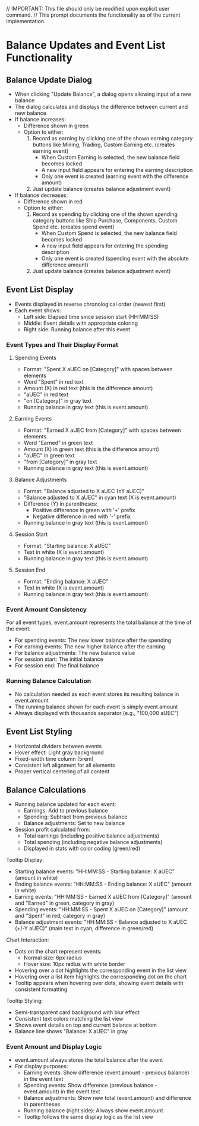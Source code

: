 // IMPORTANT: This file should only be modified upon explicit user command.
// This prompt documents the functionality as of the current implementation.

# Balance Updates and Event List Functionality

## Balance Update Dialog
- When clicking "Update Balance", a dialog opens allowing input of a new balance
- The dialog calculates and displays the difference between current and new balance
- If balance increases:
  - Difference shown in green
  - Option to either:
    1. Record as earning by clicking one of the shown earning category buttons like Mining, Trading, Custom Earning etc. (creates earning event)
       - When Custom Earning is selected, the new balance field becomes locked
       - A new input field appears for entering the earning description
       - Only one event is created (earning event with the difference amount)
    2. Just update balance (creates balance adjustment event)
- If balance decreases:
  - Difference shown in red
  - Option to either:
    1. Record as spending by clicking one of the shown spending category buttons like Ship Purchase, Components, Custom Spend etc. (creates spend event)
       - When Custom Spend is selected, the new balance field becomes locked
       - A new input field appears for entering the spending description
       - Only one event is created (spending event with the absolute difference amount)
    2. Just update balance (creates balance adjustment event)

## Event List Display
- Events displayed in reverse chronological order (newest first)
- Each event shows:
  - Left side: Elapsed time since session start (HH:MM:SS)
  - Middle: Event details with appropriate coloring
  - Right side: Running balance after this event

### Event Types and Their Display Format
1. Spending Events
   - Format: "Spent X aUEC on [Category]" with spaces between elements
   - Word "Spent" in red text
   - Amount (X) in red text (this is the difference amount)
   - "aUEC" in red text
   - "on [Category]" in gray text
   - Running balance in gray text (this is event.amount)

2. Earning Events
   - Format: "Earned X aUEC from [Category]" with spaces between elements
   - Word "Earned" in green text
   - Amount (X) in green text (this is the difference amount)
   - "aUEC" in green text
   - "from [Category]" in gray text
   - Running balance in gray text (this is event.amount)

3. Balance Adjustments
   - Format: "Balance adjusted to X aUEC (±Y aUEC)"
   - "Balance adjusted to X aUEC" in cyan text (X is event.amount)
   - Difference (Y) in parentheses:
     - Positive difference in green with '+' prefix
     - Negative difference in red with '-' prefix
   - Running balance in gray text (this is event.amount)

4. Session Start
   - Format: "Starting balance: X aUEC"
   - Text in white (X is event.amount)
   - Running balance in gray text (this is event.amount)

5. Session End
   - Format: "Ending balance: X aUEC"
   - Text in white (X is event.amount)
   - Running balance in gray text (this is event.amount)

### Event Amount Consistency
For all event types, event.amount represents the total balance at the time of the event:
- For spending events: The new lower balance after the spending
- For earning events: The new higher balance after the earning
- For balance adjustments: The new balance value
- For session start: The initial balance
- For session end: The final balance

### Running Balance Calculation
- No calculation needed as each event stores its resulting balance in event.amount
- The running balance shown for each event is simply event.amount
- Always displayed with thousands separator (e.g., "100,000 aUEC")

## Event List Styling
- Horizontal dividers between events
- Hover effect: Light gray background
- Fixed-width time column (5rem)
- Consistent left alignment for all elements
- Proper vertical centering of all content

## Balance Calculations
- Running balance updated for each event:
  - Earnings: Add to previous balance
  - Spending: Subtract from previous balance
  - Balance adjustments: Set to new balance
- Session profit calculated from:
  - Total earnings (including positive balance adjustments)
  - Total spending (including negative balance adjustments)
  - Displayed in stats with color coding (green/red) 

Tooltip Display:
- Starting balance events: "HH:MM:SS - Starting balance: X aUEC" (amount in white)
- Ending balance events: "HH:MM:SS - Ending balance: X aUEC" (amount in white)
- Earning events: "HH:MM:SS - Earned X aUEC from [Category]" (amount and "Earned" in green, category in gray)
- Spending events: "HH:MM:SS - Spent X aUEC on [Category]" (amount and "Spent" in red, category in gray)
- Balance adjustment events: "HH:MM:SS - Balance adjusted to X aUEC (+/-Y aUEC)" (main text in cyan, difference in green/red)

Chart Interaction:
- Dots on the chart represent events:
  - Normal size: 6px radius
  - Hover size: 10px radius with white border
- Hovering over a dot highlights the corresponding event in the list view
- Hovering over a list item highlights the corresponding dot on the chart
- Tooltip appears when hovering over dots, showing event details with consistent formatting

Tooltip Styling:
- Semi-transparent card background with blur effect
- Consistent text colors matching the list view
- Shows event details on top and current balance at bottom
- Balance line shows "Balance: X aUEC" in gray 

### Event Amount and Display Logic
- event.amount always stores the total balance after the event
- For display purposes:
  - Earning events: Show difference (event.amount - previous balance) in the event text
  - Spending events: Show difference (previous balance - event.amount) in the event text
  - Balance adjustments: Show new total (event.amount) and difference in parentheses
  - Running balance (right side): Always show event.amount
  - Tooltip follows the same display logic as the list view 